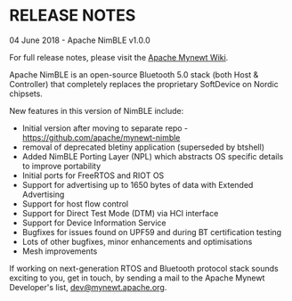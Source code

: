 # RELEASE NOTES

04 June 2018 - Apache NimBLE v1.0.0

For full release notes, please visit the
[Apache Mynewt Wiki](https://cwiki.apache.org/confluence/display/MYNEWT/Release+Notes).

Apache NimBLE is an open-source Bluetooth 5.0 stack (both Host & Controller) that completely
replaces the proprietary SoftDevice on Nordic chipsets.

New features in this version of NimBLE include:

* Initial version after moving to separate repo - https://github.com/apache/mynewt-nimble
* removal of deprecated bletiny application (superseded by btshell)
* Added NimBLE Porting Layer (NPL) which abstracts OS specific details to improve portability
* Initial ports for FreeRTOS and RIOT OS
* Support for advertising up to 1650 bytes of data with Extended Advertising
* Support for host flow control
* Support for Direct Test Mode (DTM) via HCI interface
* Support for Device Information Service
* Bugfixes for issues found on UPF59 and during BT certification testing
* Lots of other bugfixes, minor enhancements and optimisations
* Mesh improvements

If working on next-generation RTOS and Bluetooth protocol stack
sounds exciting to you, get in touch, by sending a mail to the Apache Mynewt
Developer's list, dev@mynewt.apache.org.
